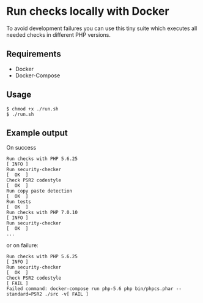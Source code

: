 # Run checks locally with Docker

To avoid development failures you can use this tiny suite which executes all needed checks in different PHP versions.

## Requirements

* Docker
* Docker-Compose

## Usage

```
$ chmod +x ./run.sh
$ ./run.sh
```

## Example output

On success

```
Run checks with PHP 5.6.25                                                      [ INFO ]
Run security-checker                                                            [  OK  ]
Check PSR2 codestyle                                                            [  OK  ]
Run copy paste detection                                                        [  OK  ]
Run tests                                                                       [  OK  ]
Run checks with PHP 7.0.10                                                      [ INFO ]
Run security-checker                                                            [  OK  ]
...
```

or on failure:

```
Run checks with PHP 5.6.25                                                      [ INFO ]
Run security-checker                                                            [  OK  ]
Check PSR2 codestyle                                                            [ FAIL ]
Failed command: docker-compose run php-5.6 php bin/phpcs.phar --standard=PSR2 ./src -v[ FAIL ]
```
